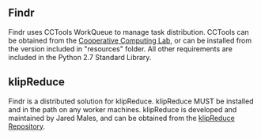 ## Findr

Findr uses CCTools WorkQueue to manage task distribution. CCTools can be obtained from the
[Cooperative Computing Lab](https://ccl.cse.nd.edu/software/downloadfiles.php), or can be installed from the version
included in "resources" folder. All other requirements are included in the Python 2.7 Standard Library.

## klipReduce

Findr is a distributed solution for klipReduce. klipReduce MUST be installed and in the path on any worker machines.
klipReduce is developed and maintained by Jared Males, and can be obtained from the
[klipReduce Repository](https://github.com/jaredmales/klipReduce).
